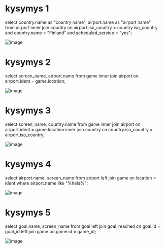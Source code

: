# kysymys 1
select country.name as "country name", airport.name as "airport name"
from airport
inner join country on airport.iso_country = country.iso_country
and country.name = "Finland"
and scheduled_service = "yes";

![image](https://github.com/user-attachments/assets/7b23be52-9172-4787-9c5c-3d3f4d1da2c5)

# kysymys 2
select screen_name, airport.name
from game
inner join airport on airport.ident = game.location;

![image](https://github.com/user-attachments/assets/3a22c21b-01b3-4b11-adae-a8e7425f762e)

# kysymys 3
select screen_name, country.name
from game
inner join airport on airport.ident = game.location
inner join country on country.iso_country = airport.iso_country;

![image](https://github.com/user-attachments/assets/3300b723-0bcd-48a2-832d-a1ca877a42b8)

# kysymys 4
select airport.name, screen_name
from airport
left join game on location = ident
where airport.name like "%hels%";

![image](https://github.com/user-attachments/assets/b4ab566a-da9d-469f-a938-b7dc7c4d9f80)

# kysymys 5
select goal.name, screen_name
from goal
left join goal_reached on goal.id = goal_id
left join game on game.id = game_id;

![image](https://github.com/user-attachments/assets/6352be9c-3b94-4d37-a9fe-982048b08050)



